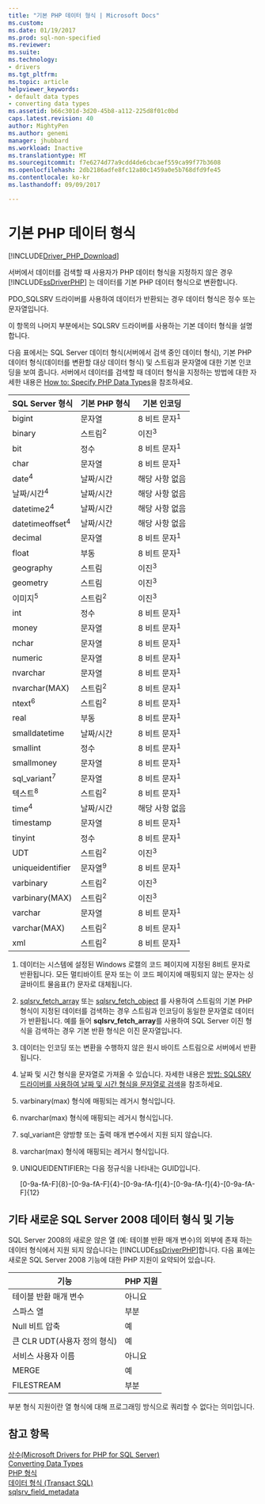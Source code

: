 ```yaml
---
title: "기본 PHP 데이터 형식 | Microsoft Docs"
ms.custom: 
ms.date: 01/19/2017
ms.prod: sql-non-specified
ms.reviewer: 
ms.suite: 
ms.technology:
- drivers
ms.tgt_pltfrm: 
ms.topic: article
helpviewer_keywords:
- default data types
- converting data types
ms.assetid: b66c301d-3d20-45b8-a112-225d8f01c0bd
caps.latest.revision: 40
author: MightyPen
ms.author: genemi
manager: jhubbard
ms.workload: Inactive
ms.translationtype: MT
ms.sourcegitcommit: f7e6274d77a9cdd4de6cbcaef559ca99f77b3608
ms.openlocfilehash: 2db2186adfe8fc12a80c1459a0e5b768dfd9fe45
ms.contentlocale: ko-kr
ms.lasthandoff: 09/09/2017

---
```

# <a name="default-php-data-types"></a>기본 PHP 데이터 형식
[!INCLUDE[Driver_PHP_Download](../../includes/driver_php_download.md)]

서버에서 데이터를 검색할 때 사용자가 PHP 데이터 형식을 지정하지 않은 경우 [!INCLUDE[ssDriverPHP](../../includes/ssdriverphp_md.md)] 는 데이터를 기본 PHP 데이터 형식으로 변환합니다.  
  
PDO_SQLSRV 드라이버를 사용하여 데이터가 반환되는 경우 데이터 형식은 정수 또는 문자열입니다.  
  
이 항목의 나머지 부분에서는 SQLSRV 드라이버를 사용하는 기본 데이터 형식을 설명합니다.  
  
다음 표에서는 SQL Server 데이터 형식(서버에서 검색 중인 데이터 형식), 기본 PHP 데이터 형식(데이터를 변환할 대상 데이터 형식) 및 스트림과 문자열에 대한 기본 인코딩을 보여 줍니다. 서버에서 데이터를 검색할 때 데이터 형식을 지정하는 방법에 대한 자세한 내용은 [How to: Specify PHP Data Types](../../connect/php/how-to-specify-php-data-types.md)을 참조하세요.  
  
|SQL Server 형식|기본 PHP 형식|기본 인코딩|  
|-------------------|--------------------|--------------------|  
|bigint|문자열|8 비트 문자<sup>1</sup>|  
|binary|스트림<sup>2</sup>|이진<sup>3</sup>|  
|bit|정수|8 비트 문자<sup>1</sup>|  
|char|문자열|8 비트 문자<sup>1</sup>|  
|date<sup>4</sup>|날짜/시간|해당 사항 없음|  
|날짜/시간<sup>4</sup>|날짜/시간|해당 사항 없음|  
|datetime2<sup>4</sup>|날짜/시간|해당 사항 없음|  
|datetimeoffset<sup>4</sup>|날짜/시간|해당 사항 없음|  
|decimal|문자열|8 비트 문자<sup>1</sup>|  
|float|부동|8 비트 문자<sup>1</sup>|  
|geography|스트림|이진<sup>3</sup>|  
|geometry|스트림|이진<sup>3</sup>|  
|이미지<sup>5</sup>|스트림<sup>2</sup>|이진<sup>3</sup>|  
|int|정수|8 비트 문자<sup>1</sup>|  
|money|문자열|8 비트 문자<sup>1</sup>|  
|nchar|문자열|8 비트 문자<sup>1</sup>|  
|numeric|문자열|8 비트 문자<sup>1</sup>|  
|nvarchar|문자열|8 비트 문자<sup>1</sup>|  
|nvarchar(MAX)|스트림<sup>2</sup>|8 비트 문자<sup>1</sup>|  
|ntext<sup>6</sup>|스트림<sup>2</sup>|8 비트 문자<sup>1</sup>|  
|real|부동|8 비트 문자<sup>1</sup>|  
|smalldatetime|날짜/시간|8 비트 문자<sup>1</sup>|  
|smallint|정수|8 비트 문자<sup>1</sup>|  
|smallmoney|문자열|8 비트 문자<sup>1</sup>|  
|sql_variant<sup>7</sup>|문자열|8 비트 문자<sup>1</sup>|  
|텍스트<sup>8</sup>|스트림<sup>2</sup>|8 비트 문자<sup>1</sup>|  
|time<sup>4</sup>|날짜/시간|해당 사항 없음|  
|timestamp|문자열|8 비트 문자<sup>1</sup>|  
|tinyint|정수|8 비트 문자<sup>1</sup>|  
|UDT|스트림<sup>2</sup>|이진<sup>3</sup>|  
|uniqueidentifier|문자열<sup>9</sup>|8 비트 문자<sup>1</sup>|  
|varbinary|스트림<sup>2</sup>|이진<sup>3</sup>|  
|varbinary(MAX)|스트림<sup>2</sup>|이진<sup>3</sup>|  
|varchar|문자열|8 비트 문자<sup>1</sup>|  
|varchar(MAX)|스트림<sup>2</sup>|8 비트 문자<sup>1</sup>|
|xml|스트림<sup>2</sup>|8 비트 문자<sup>1</sup>|  
  

1.  데이터는 시스템에 설정된 Windows 로캘의 코드 페이지에 지정된 8비트 문자로 반환됩니다. 모든 멀티바이트 문자 또는 이 코드 페이지에 매핑되지 않는 문자는 싱글바이트 물음표(?) 문자로 대체됩니다.  
  
2.  [sqlsrv_fetch_array](../../connect/php/sqlsrv-fetch-array.md) 또는 [sqlsrv_fetch_object](../../connect/php/sqlsrv-fetch-object.md) 를 사용하여 스트림의 기본 PHP 형식이 지정된 데이터를 검색하는 경우 스트림과 인코딩이 동일한 문자열로 데이터가 반환됩니다. 예를 들어 **sqlsrv_fetch_array**를 사용하여 SQL Server 이진 형식을 검색하는 경우 기본 반환 형식은 이진 문자열입니다.  
  
3.  데이터는 인코딩 또는 변환을 수행하지 않은 원시 바이트 스트림으로 서버에서 반환됩니다.  

4.  날짜 및 시간 형식을 문자열로 가져올 수 있습니다. 자세한 내용은 [방법: SQLSRV 드라이버를 사용하여 날짜 및 시간 형식을 문자열로 검색](../../connect/php/how-to-retrieve-date-and-time-type-as-strings-using-the-sqlsrv-driver.md)을 참조하세요.  

5.  varbinary(max) 형식에 매핑되는 레거시 형식입니다.

6. nvarchar(max) 형식에 매핑되는 레거시 형식입니다.

7.  sql_variant은 양방향 또는 출력 매개 변수에서 지원 되지 않습니다.

8.  varchar(max) 형식에 매핑되는 레거시 형식입니다.  
  
9.  UNIQUEIDENTIFIER는 다음 정규식을 나타내는 GUID입니다.  
  
    [0-9a-fA-F]{8}-[0-9a-fA-F]{4}-[0-9a-fA-f]{4}-[0-9a-fA-f]{4}-[0-9a-fA-F]{12}  
 
 
## <a name="other-new-sql-server-2008-data-types-and-features"></a>기타 새로운 SQL Server 2008 데이터 형식 및 기능  
SQL Server 2008의 새로운 않은 열 (예: 테이블 반환 매개 변수)의 외부에 존재 하는 데이터 형식에서 지원 되지 않습니다는 [!INCLUDE[ssDriverPHP](../../includes/ssdriverphp_md.md)]합니다. 다음 표에는 새로운 SQL Server 2008 기능에 대한 PHP 지원이 요약되어 있습니다.  
  
|기능|PHP 지원|  
|-----------|---------------|  
|테이블 반환 매개 변수|아니요|  
|스파스 열|부분|  
|Null 비트 압축|예|  
|큰 CLR UDT(사용자 정의 형식)|예|  
|서비스 사용자 이름|아니요|  
|MERGE|예|  
|FILESTREAM|부분|  
  
부분 형식 지원이란 열 형식에 대해 프로그래밍 방식으로 쿼리할 수 없다는 의미입니다.  
  
## <a name="see-also"></a>참고 항목  
[상수&#40;Microsoft Drivers for PHP for SQL Server&#41;](../../connect/php/constants-microsoft-drivers-for-php-for-sql-server.md)  
[Converting Data Types](../../connect/php/converting-data-types.md)  
[PHP 형식](http://go.microsoft.com/fwlink/?LinkId=109071)  
[데이터 형식 (Transact SQL)](http://go.microsoft.com/fwlink/?LinkId=109068)  
[sqlsrv_field_metadata](../../connect/php/sqlsrv-field-metadata.md)  
  

